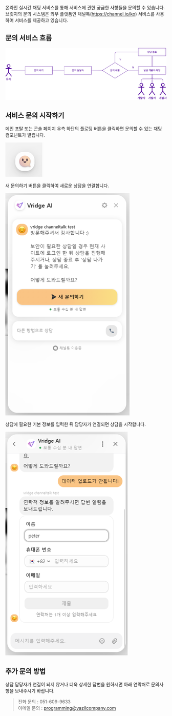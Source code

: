 온라인 실시간 채팅 서비스를 통해 서비스에 관한 궁금한 사항들을 문의할 수 있습니다.  
브릿지의 문의 시스템은 외부 플랫폼인 채널톡(https://channel.io/ko) 서비스를 사용하여 서비스를 제공하고 있습니다.



## 문의 서비스 흐름

![img1](https://raw.githubusercontent.com/vazilcompany/vridge-docs/main/guide/img/getting_started/quest_and_answer_01.png)  
  
  
  
## 서비스 문의 시작하기

메인 포탈 또는 콘솔 페이지 우측 하단의 플로팅 버튼을 클릭하면 문의할 수 있는 채팅 컴포넌트가 열립니다.  

![img1](https://raw.githubusercontent.com/vazilcompany/vridge-docs/main/guide/img/getting_started/quest_and_answer_02.png)  

새 문의하기 버튼을 클릭하여 새로운 상담을 연결합니다.  

![img1](https://raw.githubusercontent.com/vazilcompany/vridge-docs/main/guide/img/getting_started/quest_and_answer_03.png)  

상담에 필요한 기본 정보를 입력한 뒤 담당자가 연결되면 상담을 시작합니다.

![img1](https://raw.githubusercontent.com/vazilcompany/vridge-docs/main/guide/img/getting_started/quest_and_answer_04.png)  



## 추가 문의 방법  

상담 담당자가 연결이 되지 않거나 더욱 상세한 답변을 원하시면 아래 연락처로 문의사항을 보내주시기 바랍니다.

> 전화 문의 : 051-609-9633  
> 이메일 문의 : programming@vazilcompany.com

